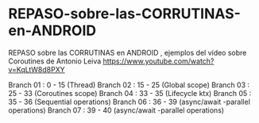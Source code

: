 # REPASO-sobre-las-CORRUTINAS-en-ANDROID
REPASO sobre las CORRUTINAS en ANDROID , ejemplos del vídeo sobre Coroutines de Antonio Leiva  https://www.youtube.com/watch?v=KqLtW8d8PXY

Branch 01 : 0 - 15 (Thread)
Branch 02 : 15 - 25 (Global scope)
Branch 03 : 25 - 33 (Coroutines scope)
Branch 04 : 33 - 35 (Lifecycle ktx)
Branch 05 : 35 - 36 (Sequential operations)
Branch 06 : 36 - 39 (async/await -parallel operations)
Branch 07 : 39 - 40 (async/await -parallel operations)
